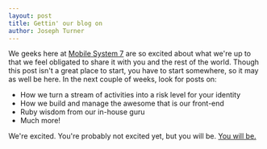 ```yaml
---
layout: post
title: Gettin' our blog on
author: Joseph Turner
---
```

We geeks here at [Mobile System 7](http://mobilesystem7.com) are so excited about what we're up to
that we feel obligated to share it with you and the rest of the world.
Though this post isn't a great place to start, you have to start
somewhere, so it may as well be here. In the next couple of weeks, look
for posts on:

  * How we turn a stream of activities into a risk level for your
    identity
  * How we build and manage the awesome that is our front-end
  * Ruby wisdom from our in-house guru
  * Much more!

We're excited. You're probably not excited yet, but you will be. [You
will be.](https://www.youtube.com/watch?v=NPOb3DlB7WA)
